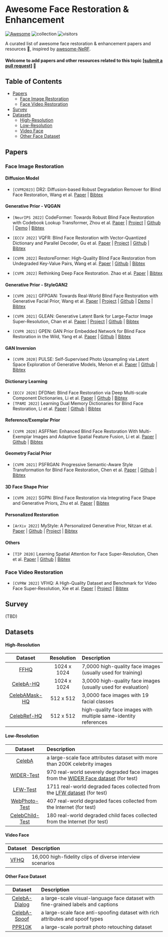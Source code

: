 # Awesome Face Restoration & Enhancement
[![Awesome](https://cdn.rawgit.com/sindresorhus/awesome/d7305f38d29fed78fa85652e3a63e154dd8e8829/media/badge.svg)](https://github.com/sindresorhus/awesome) ![collection](https://img.shields.io/badge/Collection-Keep%20Updating-green) ![visitors](https://visitor-badge.laobi.icu/badge?page_id=sczhou/Awesome-Face-Restoration)


A curated list of awesome face restoration & enhancement papers and resources :whale:, inspired by [awesome-NeRF](https://github.com/yenchenlin/awesome-NeRF). 

#### Welcome to add papers and other resources related to this topic [[submit a pull request]](https://github.com/sczhou/Awesome-Face-Restoration/blob/master/how-to-PR.md) :hugs:

## Table of Contents

- [Papers](#papers)
  - [Face Image Restoration](#face-image-restoration)
  - [Face Video Restoration](#face-video-restoration)
- [Survey](#survey)
- [Datasets](#datasets)
    - [High-Resolution](#high-resolution)
    - [Low-Resolution](#low-resolution)
    - [Video Face](#video-face)
    - [Other Face Dataset](#other-face-dataset)

## Papers

### Face Image Restoration

#### Diffusion Model

- `[CVPR2023]` DR2: Diffusion-based Robust Degradation Remover for Blind Face Restoration, Wang et al. [Paper](https://arxiv.org/abs/2303.06885) | [Bibtex](./facebib.bib#L114-L119) 

#### Generative Prior - VQGAN
- `[NeurIPS 2022]` CodeFormer: Towards Robust Blind Face Restoration with Codebook Lookup Transformer, Zhou et al. [Paper](https://arxiv.org/abs/2206.11253) | [Project](https://shangchenzhou.com/projects/CodeFormer/) | [Github](https://github.com/sczhou/CodeFormer) | [Demo](https://huggingface.co/spaces/sczhou/CodeFormer) | [Bibtex](./facebib.bib#L1-L6)

- `[ECCV 2022]` VQFR: Blind Face Restoration with Vector-Quantized Dictionary and Parallel Decoder, Gu et al. [Paper](https://arxiv.org/abs/2205.06803) | [Project](https://ycgu.site/projects/vqfr/) | [Github](https://github.com/sczhou/CodeFormer) | [Bibtex](./facebib.bib#L8-L13)

- `[CVPR 2022]` RestoreFormer: High-Quality Blind Face Restoration from Undegraded Key-Value Pairs, Wang et al. [Paper](https://arxiv.org/abs/2201.06374) | [Github](https://github.com/wzhouxiff/RestoreFormer) | [Bibtex](./facebib.bib#L15-L20)

- `[CVPR 2022]` Rethinking Deep Face Restoration. Zhao et al. [Paper](https://openaccess.thecvf.com/content/CVPR2022/papers/Zhao_Rethinking_Deep_Face_Restoration_CVPR_2022_paper.pdf) | [Bibtex](./facebib.bib#L85-L91)

#### Generative Prior - StyleGAN2
- `[CVPR 2021]` GFPGAN: Towards Real-World Blind Face Restoration with Generative Facial Prior, Wang et al. [Paper](https://arxiv.org/abs/2101.04061) | [Project](https://xinntao.github.io/projects/gfpgan) | [Github](https://github.com/TencentARC/GFPGAN) | [Demo](https://huggingface.co/spaces/Xintao/GFPGAN) | [Bibtex](./facebib.bib#L43-L48)

- `[CVPR 2021]` GLEAN: Generative Latent Bank for Large-Factor Image Super-Resolution, Chan et al. [Paper](https://arxiv.org/abs/2012.00739) | [Project](https://mmlab-ntu.github.io/project/glean/) | [Github](https://github.com/open-mmlab/mmediting) | [Bibtex](./facebib.bib#L36-L41)

- `[CVPR 2021]` GPEN: GAN Prior Embedded Network for Blind Face Restoration in the Wild, Yang et al. [Paper](https://arxiv.org/abs/2105.06070) | [Github](https://github.com/yangxy/GPEN) | [Bibtex](./facebib.bib#L50-L55)

#### GAN Inversion
- `[CVPR 2020]` PULSE: Self-Supervised Photo Upsampling via Latent Space Exploration of Generative Models, Menon et al. [Paper](https://arxiv.org/abs/2003.03808) | [Github](https://github.com/adamian98/pulse) | [Bibtex](./facebib.bib#L64-L69)


#### Dictionary Learning
- `[ECCV 2020]` DFDNet: Blind Face Restoration via Deep Multi-scale Component Dictionaries, Li et al. [Paper](https://arxiv.org/abs/2008.00418) | [Github](https://github.com/csxmli2016/DFDNet) | [Bibtex](./facebib.bib#L22-L27)
- `[TPAMI 2022]` Learning Dual Memory Dictionaries for Blind Face Restoration, Li et al. [Paper](https://arxiv.org/abs/2210.08160) | [Github](https://github.com/csxmli2016/DMDNet) | [Bibtex](./facebib.bib#L107-L112)


#### Reference/Exemplar Prior
- `[CVPR 2020]` ASFFNet: Enhanced Blind Face Restoration With Multi-Exemplar Images and Adaptive Spatial Feature Fusion, Li et al. [Paper](https://openaccess.thecvf.com/content_CVPR_2020/papers/Li_Enhanced_Blind_Face_Restoration_With_Multi-Exemplar_Images_and_Adaptive_Spatial_CVPR_2020_paper.pdf) | [Github](https://github.com/csxmli2016/ASFFNet) | [Bibtex](./facebib.bib#L57-L62)

#### Geometry Facial Prior
- `[CVPR 2021]` PSFRGAN: Progressive Semantic-Aware Style Transformation for Blind Face Restoration, Chen et al. [Paper](https://arxiv.org/abs/2009.08709) | [Github](https://github.com/chaofengc/PSFRGAN) | [Bibtex](./facebib.bib#L29-L34)

#### 3D Face Shape Prior
- `[CVPR 2022]` SGPN: Blind Face Restoration via Integrating Face Shape and Generative Priors, Zhu et al. [Paper](https://openaccess.thecvf.com/content/CVPR2022/papers/Zhu_Blind_Face_Restoration_via_Integrating_Face_Shape_and_Generative_Priors_CVPR_2022_paper.pdf) | [Bibtex](./facebib.bib#L71-L76)

#### Personalized Restoration
- `[ArXiv 2022]` MyStyle: A Personalized Generative Prior, Nitzan et al. [Paper](https://arxiv.org/abs/2203.17272) | [Github](https://github.com/google/mystyle) | [Project](https://mystyle-personalized-prior.github.io/) | [Bibtex](./facebib.bib#L78-L83)

#### Others 

- `[TIP 2020]` Learning Spatial Attention for Face Super-Resolution, Chen et al. [Paper](https://arxiv.org/abs/2012.01211) | [Github](https://github.com/chaofengc/Face-SPARNet) | [Bibtex](./facebib.bib#L93-L98)

### Face Video Restoration

- `[CVPRW 2022]` VFHQ: A High-Quality Dataset and Benchmark for Video Face Super-Resolution, Xie et al. [Paper](https://arxiv.org/abs/2205.03409) | [Project](https://liangbinxie.github.io/projects/vfhq/) | [Bibtex](./facebib.bib#L100-L105)
## Survey
(TBD)

## Datasets
#### High-Resolution
| Dataset | Resolution | Description |
| :---: | :---: | :----------    |
| [FFHQ](https://github.com/NVlabs/ffhq-dataset) | 1024 x 1024 | 7,0000 high-quality face images (usually used for training) |
| [CelebA-HQ](https://github.com/nperraud/download-celebA-HQ) | 1024 x 1024 | 3,0000 high-quality face images (usually used for evaluation) |
| [CelebAMask-HQ](https://github.com/switchablenorms/CelebAMask-HQ) | 512 x 512 | 3,0000 face images with 19 facial classes |
| [CelebRef-HQ](https://github.com/csxmli2016/DMDNet) | 512 x 512 | high-quality face images with multiple same-identity references |

#### Low-Resolution

| Dataset | Description |
| :---: | :----------    |
| [CelebA](https://mmlab.ie.cuhk.edu.hk/projects/CelebA.html)  | a large-scale face attributes dataset with more than 200K celebrity images |
| [WIDER-Test](https://shangchenzhou.com/projects/CodeFormer/)  | 970 real-world severely degraded face images from the [WIDER Face dataset](http://shuoyang1213.me/WIDERFACE/) (for test)|
| [LFW-Test](https://xinntao.github.io/projects/gfpgan)  | 1711 real-world degraded faces collected from the [LFW dataset](https://vis-www.cs.umass.edu/lfw/) (for test)|
| [WebPhoto-Test](https://xinntao.github.io/projects/gfpgan)  | 407 real-world degraded faces collected from the Internet (for test)|
| [CelebChild-Test](https://xinntao.github.io/projects/gfpgan)  | 180 real-world degraded child faces collected from the Internet (for test)|

#### Video Face
| Dataset | Description |
| :---: | :----------    |
| [VFHQ](https://liangbinxie.github.io/projects/vfhq/)  | 16,000 high-fidelity clips of diverse interview scenarios

#### Other Face Dataset
| Dataset | Description |
| :---: | :----------    |
| [CelebA-Dialog](https://github.com/ziqihuangg/CelebA-Dialog)  | a large-scale visual-language face dataset with fine-grained labels and captions|
| [CelebA-Spoof](https://github.com/ZhangYuanhan-AI/CelebA-Spoof)  | a large-scale face anti-spoofing dataset with rich attributes and spoof types|
| [PPR10K](https://github.com/csjliang/PPR10K)  | a large-scale portrait photo retouching dataset |